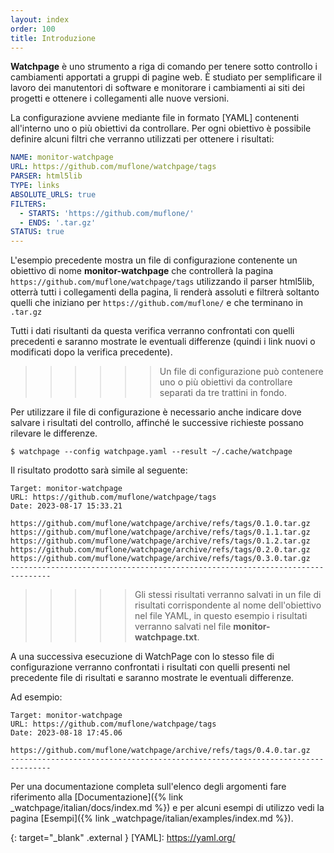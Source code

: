 ```yaml
---
layout: index
order: 100
title: Introduzione
---
```

**Watchpage** è uno strumento a riga di comando per tenere sotto controllo i
cambiamenti apportati a gruppi di pagine web. È studiato per semplificare il
lavoro dei manutentori di software e monitorare i cambiamenti ai siti dei
progetti e ottenere i collegamenti alle nuove versioni.

La configurazione avviene mediante file in formato [YAML] contenenti all'interno
uno o più obiettivi da controllare. Per ogni obiettivo è possibile definire alcuni
filtri che verranno utilizzati per ottenere i risultati:

```yaml
NAME: monitor-watchpage
URL: https://github.com/muflone/watchpage/tags
PARSER: html5lib
TYPE: links
ABSOLUTE_URLS: true
FILTERS:
  - STARTS: 'https://github.com/muflone/'
  - ENDS: '.tar.gz'
STATUS: true
---
```

L'esempio precedente mostra un file di configurazione contenente un obiettivo
di nome **monitor-watchpage** che controllerà la pagina
`https://github.com/muflone/watchpage/tags` utilizzando il parser html5lib,
otterrà tutti i collegamenti della pagina, li renderà assoluti e filtrerà
soltanto quelli che iniziano per `https://github.com/muflone/` e che
terminano in `.tar.gz`

Tutti i dati risultanti da questa verifica verranno confrontati con quelli
precedenti e saranno mostrate le eventuali differenze (quindi i link nuovi o
modificati dopo la verifica precedente).

>>>>>> Un file di configurazione può contenere uno o più obiettivi da
>>>>>> controllare separati da tre trattini in fondo.

Per utilizzare il file di configurazione è necessario anche indicare dove salvare
i risultati del controllo, affinché le successive richieste possano rilevare le
differenze.

```shell
$ watchpage --config watchpage.yaml --result ~/.cache/watchpage
```

Il risultato prodotto sarà simile al seguente:

```
Target: monitor-watchpage
URL: https://github.com/muflone/watchpage/tags
Date: 2023-08-17 15:33.21

https://github.com/muflone/watchpage/archive/refs/tags/0.1.0.tar.gz
https://github.com/muflone/watchpage/archive/refs/tags/0.1.1.tar.gz
https://github.com/muflone/watchpage/archive/refs/tags/0.1.2.tar.gz
https://github.com/muflone/watchpage/archive/refs/tags/0.2.0.tar.gz
https://github.com/muflone/watchpage/archive/refs/tags/0.3.0.tar.gz
-------------------------------------------------------------------------------
```

>>>>> Gli stessi risultati verranno salvati in un file di risultati
>>>>> corrispondente al nome dell'obiettivo nel file YAML, in questo
>>>>> esempio i risultati verranno salvati nel file **monitor-watchpage.txt**.

A una successiva esecuzione di WatchPage con lo stesso file di configurazione
verranno confrontati i risultati con quelli presenti nel precedente file di
risultati e saranno mostrate le eventuali differenze.

Ad esempio:

```
Target: monitor-watchpage
URL: https://github.com/muflone/watchpage/tags
Date: 2023-08-18 17:45.06

https://github.com/muflone/watchpage/archive/refs/tags/0.4.0.tar.gz
-------------------------------------------------------------------------------
```

Per una documentazione completa sull'elenco degli argomenti fare riferimento
alla [Documentazione]({% link _watchpage/italian/docs/index.md %}) e per alcuni
esempi di utilizzo vedi la pagina
[Esempi]({% link _watchpage/italian/examples/index.md %}).

{: target="_blank" .external }
[YAML]: https://yaml.org/
